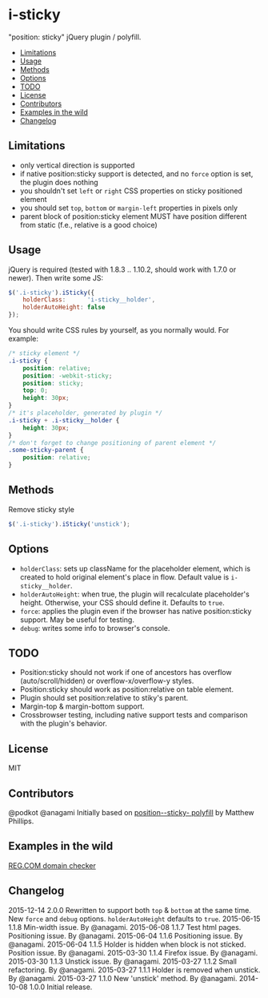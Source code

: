 # i-sticky

"position: sticky" jQuery plugin / polyfill.

<!-- MarkdownTOC autolink=true autoanchor=true bracket=round depth=0 -->

- [Limitations](#limitations)
- [Usage](#usage)
- [Methods](#methods)
- [Options](#options)
- [TODO](#todo)
- [License](#license)
- [Contributors](#contributors)
- [Examples in the wild](#examples-in-the-wild)
- [Changelog](#changelog)

<!-- /MarkdownTOC -->

<a name="limitations"></a>
## Limitations

- only vertical direction is supported
- if native position:sticky support is detected, and no `force` option is set, the plugin does nothing
- you shouldn't set `left` or `right` CSS properties on sticky positioned element
- you should set `top`, `bottom` or `margin-left` properties in pixels only
- parent block of position:sticky element MUST have position different from static (f.e., relative is a good choice)


<a name="usage"></a>
## Usage

jQuery is required (tested with 1.8.3 .. 1.10.2, should work with 1.7.0 or newer). Then write some JS:

```js
$('.i-sticky').iSticky({
    holderClass:      'i-sticky__holder',
    holderAutoHeight: false
});
```

You should write CSS rules by yourself, as you normally would. For example:

```css
/* sticky element */
.i-sticky {
    position: relative;
    position: -webkit-sticky;
    position: sticky;
    top: 0;
    height: 30px;
}
/* it's placeholder, generated by plugin */
.i-sticky + .i-sticky__holder {
    height: 30px;
}
/* don't forget to change positioning of parent element */
.some-sticky-parent {
    position: relative;
}
```


<a name="methods"></a>
## Methods

Remove sticky style

```js
$('.i-sticky').iSticky('unstick');
```


<a name="options"></a>
## Options

- `holderClass`: sets up className for the placeholder element, which is created to hold original element's place in flow. Default value is `i-sticky__holder`.
- `holderAutoHeight`: when true, the plugin will recalculate placeholder's height. Otherwise, your CSS should define it. Defaults to `true`.
- `force`: applies the plugin even if the browser has native position:sticky support. May be useful for testing.
- `debug`: writes some info to browser's console.


<a name="todo"></a>
## TODO

- Position:sticky should not work if one of ancestors has overflow (auto/scroll/hidden) or overflow-x/overflow-y styles.
- Position:sticky should work as position:relative on table element.
- Plugin should set position:relative to stiky's parent.
- Margin-top & margin-bottom support.
- Crossbrowser testing, including native support tests and comparison with the plugin's behavior.


<a name="license"></a>
## License

MIT


<a name="contributors"></a>
## Contributors

@podkot
@anagami
Initially based on [position--sticky- polyfill](https://github.com/matthewp/position--sticky-) by Matthew Phillips.


<a name="examples-in-the-wild"></a>
## Examples in the wild

[REG.COM domain checker](https://www.reg.com/choose/domain/?domains=position+sticky)


<a name="changelog"></a>
## Changelog

2015-12-14 2.0.0 Rewritten to support both `top` & `bottom` at the same time. New `force` and `debug` options. `holderAutoHeight` defaults to `true`.
2015-06-15 1.1.8 Min-width issue. By @anagami.
2015-06-08 1.1.7 Test html pages. Positioning issue. By @anagami.
2015-06-04 1.1.6 Positioning issue. By @anagami.
2015-06-04 1.1.5 Holder is hidden when block is not sticked. Position issue. By @anagami.
2015-03-30 1.1.4 Firefox issue. By @anagami.
2015-03-30 1.1.3 Unstick issue. By @anagami.
2015-03-27 1.1.2 Small refactoring. By @anagami.
2015-03-27 1.1.1 Holder is removed when unstick. By @anagami.
2015-03-27 1.1.0 New 'unstick' method. By @anagami.
2014-10-08 1.0.0 Initial release.
